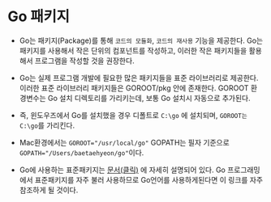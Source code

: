 # Go 패키지

- Go는 패키지(Package)를 통해 `코드의 모듈화`, `코드의 재사용` 기능을 제공한다. Go는 패키지를 사용해서 작은 단위의 컴포넌트를 작성하고, 이러한 작은 패키지들을 활용해서 프로그램을 작성할 것을 권장한다.

- Go는 실제 프로그램 개발에 필요한 많은 패키지들을 표준 라이브러리로 제공한다. 이러한 표준 라이브러리 패키지들은 GOROOT/pkg 안에 존재한다. GOROOT 환경변수는 Go 설치 디렉토리를 가리키는데, 보통 Go 설치시 자동으로 추가된다. 

- 즉, 윈도우즈에서 Go를 설치했을 경우 디폴트로 `C:\go` 에 설치되며, `GOROOT는 C:\go`를 가리킨다.
- Mac환경에서는 `GOROOT="/usr/local/go"` GOPATH는 필자 기준으로 `GOPATH="/Users/baetaehyeon/go"`이다.

- Go에 사용하는 표준패키지는 [문서(클릭)](https://golang.org/pkg) 에 자세히 설명되어 있다. Go 프로그래밍에서 표준패키지를 자주 불러 사용하므로 Go언어를 사용하게된다면 이 링크를 자주 참조하게 될 것이다.
